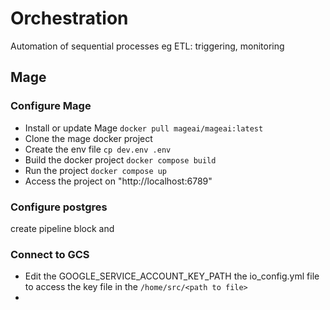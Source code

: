 # Orchestration

Automation of sequential processes eg ETL: triggering, monitoring

## Mage
### Configure Mage
- Install or update Mage `docker pull mageai/mageai:latest`
- Clone the mage docker project 
- Create the env file `cp dev.env .env`
- Build the docker project `docker compose build`
- Run the project `docker compose up`
- Access the project on "http://localhost:6789"

### Configure postgres
create pipeline block and 


### Connect to GCS
- Edit the GOOGLE_SERVICE_ACCOUNT_KEY_PATH the io_config.yml file to access the key file in the `/home/src/<path to file>`
- 